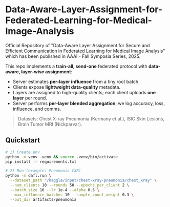 # Data-Aware-Layer-Assignment-for-Federated-Learning-for-Medical-Image-Analysis
Official Repository of "Data-Aware Layer Assignment for Secure and Efficient Communication in Federated Learning for Medical Image Analysis" which has been published in AAAI - Fall Symposia Series, 2025.

This repo implements a **train-all, send-one** federated protocol with **data-aware, layer-wise assignment**:
- Server estimates **per-layer influence** from a tiny root batch.
- Clients expose **lightweight data-quality** metadata.
- Layers are assigned to high-quality clients; each client uploads **one layer** per round.
- Server performs **per-layer blended aggregation**; we log accuracy, loss, influence, and comms.

> Datasets: Chest X-ray Pneumonia (Kermany et al.), ISIC Skin Lesions, Brain Tumor MRI (Nickparvar).

## Quickstart

```bash
# 1) Create env
python -m venv .venv && source .venv/bin/activate
pip install -r requirements.txt

# 2) Run (example: Pneumonia CXR)
python -m dafl.run \
  --dataset_path "/kaggle/input/chest-xray-pneumonia/chest_xray" \
  --num_clients 10 --rounds 50 --epochs_per_client 2 \
  --batch_size 16 --lr 1e-4 --alpha 0.5 \
  --max_influence_batches 10 --sample_count_weight 0.3 \
  --out_dir artifacts/pneumonia
